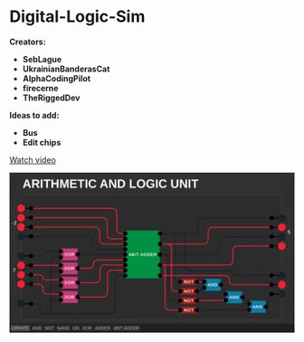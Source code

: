 # Digital-Logic-Sim

**Creators:**
- **SebLague**
- **UkrainianBanderasCat**
- **AlphaCodingPilot**
- **firecerne**
- **TheRiggedDev**

**Ideas to add:**
- **Bus**
- **Edit chips**
         

[Watch video](https://www.youtube.com/watch?v=QZwneRb-zqA)

![Simulation Screenshot](https://raw.githubusercontent.com/SebLague/Images/master/ALU.png)
